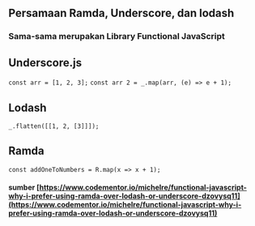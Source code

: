 ## Persamaan  Ramda, Underscore, dan lodash
### Sama-sama merupakan Library Functional JavaScript

## Underscore.js
`const arr = [1, 2, 3];`
`const arr 2 = _.map(arr, (e) => e + 1);`

## Lodash
`_.flatten([[1, 2, [3]]]);`

## Ramda
`const addOneToNumbers = R.map(x => x + 1);`

#### sumber [https://www.codementor.io/michelre/functional-javascript-why-i-prefer-using-ramda-over-lodash-or-underscore-dzovysq11](https://www.codementor.io/michelre/functional-javascript-why-i-prefer-using-ramda-over-lodash-or-underscore-dzovysq11)